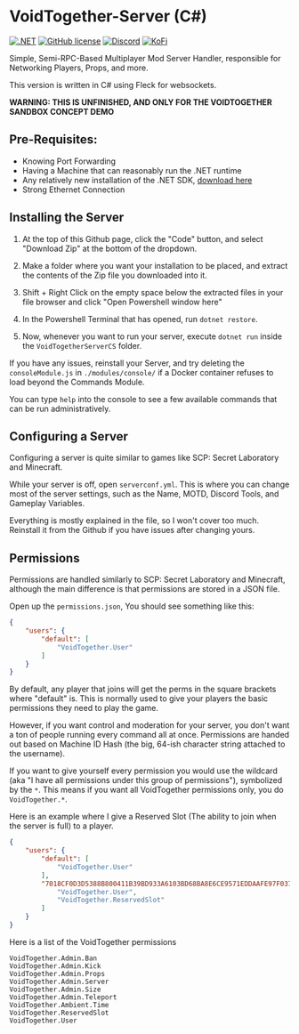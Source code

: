 # VoidTogether-Server (C#)
[![.NET](https://img.shields.io/badge/.NET-512BD4?logo=dotnet&logoColor=white)](#) [![GitHub license](https://img.shields.io/github/license/VoidTogether/VoidTogether-Server?label=License&labelColor=ff903b&color=c9783a)](https://github.com/VoidTogether/VoidTogether-Server/blob/main/LICENSE) [![Discord](https://img.shields.io/discord/1291130292425195570?logo=discord&label=Discord&logoColor=white&labelColor=7674FA&color=9092E7)](https://discord.gg/voidtogether) [![KoFi](https://img.shields.io/badge/Ko--fi-F16061?logo=ko-fi&logoColor=white)](https://ko-fi.com/gatodev)

Simple, Semi-RPC-Based Multiplayer Mod Server Handler, responsible for Networking Players, Props, and more.

This version is written in C# using Fleck for websockets.

**WARNING: THIS IS UNFINISHED, AND ONLY FOR THE VOIDTOGETHER SANDBOX CONCEPT DEMO**

## Pre-Requisites:
- Knowing Port Forwarding
- Having a Machine that can reasonably run the .NET runtime
- Any relatively new installation of the .NET SDK, [download here](https://dotnet.microsoft.com/download)
- Strong Ethernet Connection

## Installing the Server
1. At the top of this Github page, click the "Code" button, and select "Download Zip" at the bottom of the dropdown.

2. Make a folder where you want your installation to be placed, and extract the contents of the Zip file you downloaded into it.

3. Shift + Right Click on the empty space below the extracted files in your file browser and click "Open Powershell window here"

4. In the Powershell Terminal that has opened, run `dotnet restore`.

5. Now, whenever you want to run your server, execute `dotnet run` inside the `VoidTogetherServerCS` folder.
  
If you have any issues, reinstall your Server, and try deleting the `consoleModule.js` in `./modules/console/` if a Docker container refuses to load beyond the Commands Module.

You can type `help` into the console to see a few available commands that can be run administratively.

## Configuring a Server
Configuring a server is quite similar to games like SCP: Secret Laboratory and Minecraft. 

While your server is off, open `serverconf.yml`. This is where you can change most of the server settings, such as the Name, MOTD, Discord Tools, and Gameplay Variables.

Everything is mostly explained in the file, so I won't cover too much. Reinstall it from the Github if you have issues after changing yours.

## Permissions
Permissions are handled similarly to SCP: Secret Laboratory and Minecraft, although the main difference is that permissions are stored in a JSON file.

Open up the `permissions.json`, You should see something like this:
```json
{
    "users": {
        "default": [
            "VoidTogether.User"
        ]
    }
}
```
By default, any player that joins will get the perms in the square brackets where "default" is. This is normally used to give your players the basic permissions they need to play the game.

However, if you want control and moderation for your server, you don't want a ton of people running every command all at once. Permissions are handed out based on Machine ID Hash (the big, 64-ish character string attached to the username).

If you want to give yourself every permission you would use the wildcard (aka "I have all permissions under this group of permissions"), symbolized by the `*`. This means if you want all VoidTogether permissions only, you do `VoidTogether.*`.

Here is an example where I give a Reserved Slot (The ability to join when the server is full) to a player.
```json
{
    "users": {
        "default": [
            "VoidTogether.User"
        ],
        "7018CF0D3D5388B800411B39BD933A6103BD68BA8E6CE9571EDDAAFE97F0372C": [
            "VoidTogether.User",
            "VoidTogether.ReservedSlot"
        ]
    }
}
```

Here is a list of the VoidTogether permissions
```
VoidTogether.Admin.Ban
VoidTogether.Admin.Kick
VoidTogether.Admin.Props
VoidTogether.Admin.Server
VoidTogether.Admin.Size
VoidTogether.Admin.Teleport
VoidTogether.Ambient.Time
VoidTogether.ReservedSlot
VoidTogether.User
```

